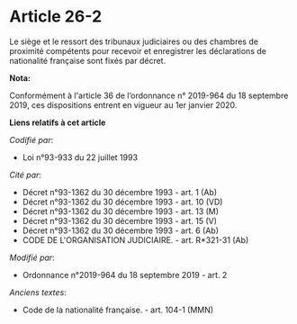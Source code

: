 # Article 26-2

Le siège et le ressort des tribunaux judiciaires ou des chambres de proximité compétents pour recevoir et enregistrer les
déclarations de nationalité française sont fixés par décret.

**Nota:**

Conformément à l'article 36 de l’ordonnance n° 2019-964 du 18 septembre 2019, ces dispositions entrent en vigueur au 1er
janvier 2020.

**Liens relatifs à cet article**

_Codifié par_:

  - Loi n°93-933 du 22 juillet 1993

_Cité par_:

  - Décret n°93-1362 du 30 décembre 1993 - art. 1 (Ab)
  - Décret n°93-1362 du 30 décembre 1993 - art. 10 (VD)
  - Décret n°93-1362 du 30 décembre 1993 - art. 13 (M)
  - Décret n°93-1362 du 30 décembre 1993 - art. 15 (V)
  - Décret n°93-1362 du 30 décembre 1993 - art. 6 (Ab)
  - CODE DE L'ORGANISATION JUDICIAIRE. - art. R*321-31 (Ab)

_Modifié par_:

  - Ordonnance n°2019-964 du 18 septembre 2019 - art. 2

_Anciens textes_:

  - Code de la nationalité française. - art. 104-1 (MMN)
